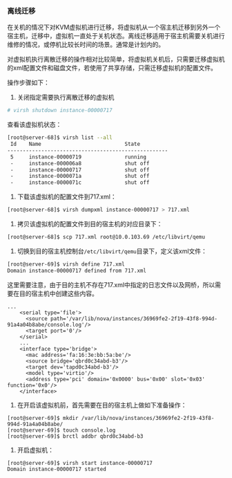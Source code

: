### **离线迁移**

在关机的情况下对KVM虚拟机进行迁移，将虚拟机从一个宿主机迁移到另外一个宿主机，迁移中，虚拟机一直处于关机状态。离线迁移适用于宿主机需要关机进行维修的情况，或停机比较长时间的场景。通常是计划内的。

对虚拟机执行离散迁移的操作相对比较简单，将虚拟机关机后，只需要迁移虚拟机的xml配置文件和磁盘文件，若使用了共享存储，只需迁移虚拟机的配置文件。

操作步骤如下：

1. 关闭指定需要执行离散迁移的虚拟机

```bash
# virsh shutdown instance-00000717
```

查看该虚拟机状态：

```bash
[root@server-68]$ virsh list --all
 Id    Name                           State
----------------------------------------------------
 5     instance-00000719              running
 -     instance-000006a8              shut off
 -     instance-00000717              shut off
 -     instance-0000071a              shut off
 -     instance-0000071c              shut off
```

1. 下载该虚拟机的配置文件到717.xml：

```bash
[root@server-68]$ virsh dumpxml instance-00000717 > 717.xml
```

1. 拷贝该虚拟机的配置文件到目的宿主机的对应目录下：

```bash
[root@server-68]$ scp 717.xml root@10.0.103.69 /etc/libvirt/qemu
```

1. 切换到目的宿主机控制台`/etc/libvirt/qemu`目录下，定义该xml文件：

```bash
[root@server-69]$ virsh define 717.xml 
Domain instance-00000717 defined from 717.xml
```

这里需要注意，由于目的主机不存在717.xml中指定的日志文件以及网桥，所以需要在目的宿主机中创建这些内容。

```
...
    <serial type='file'>
      <source path='/var/lib/nova/instances/36969fe2-2f19-43f8-994d-91a4a04b8abe/console.log'/>
      <target port='0'/>
    </serial>
    ...
    <interface type='bridge'>
      <mac address='fa:16:3e:bb:5a:be'/>
      <source bridge='qbrd0c34abd-b3'/>
      <target dev='tapd0c34abd-b3'/>
      <model type='virtio'/>
      <address type='pci' domain='0x0000' bus='0x00' slot='0x03' function='0x0'/>
    </interface>
```

1. 在开启该虚拟机前，首先需要在目的宿主机上做如下准备操作：

```
[root@server-69]$ mkdir /var/lib/nova/instances/36969fe2-2f19-43f8-994d-91a4a04b8abe/
[root@server-69]$ touch console.log
[root@server-69]$ brctl addbr qbrd0c34abd-b3
```

1. 开启虚拟机：

```
[root@server-69]$ virsh start instance-00000717
Domain instance-00000717 started
```



